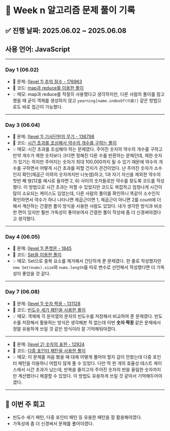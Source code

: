 # 📘 Week n 알고리즘 문제 풀이 기록

## ✅ 진행 날짜: 2025.06.02 ~ 2025.06.08

## 사용 언어: JavaScript

---

### Day 1 (06.02)

- 🔗 문제: [[level 1] 추억 점수 - 176963](https://school.programmers.co.kr/learn/courses/30/lessons/176963)
- 📁 코드: [map과 reduce를 이용한 풀이](https://github.com/sysysysyb/Study_Algorithm/tree/13b540ff39837248be1ced872e99ed7b48c7b040/%ED%94%84%EB%A1%9C%EA%B7%B8%EB%9E%98%EB%A8%B8%EC%8A%A4/1/176963.%E2%80%85%EC%B6%94%EC%96%B5%E2%80%85%EC%A0%90%EC%88%98)
- 💡 메모: map과 reduce를 적절히 사용했다고 생각하지만, 다른 사람의 풀이를 참고했을 때 굳이 객체를 생성하지 않고 `yearning[name.indexOf(이름)]` 같은 방법으로도 바로 접근이 가능했다.

---

### Day 3 (06.04)

- 🔗 문제: [[level 1] 기사단원의 무기 - 136798](https://school.programmers.co.kr/learn/courses/30/lessons/136798)
- 📁 코드: [시간 초과를 조심해서 약수의 개수를 구하는 풀이](https://github.com/sysysysyb/Study_Algorithm/tree/95cd3bca8fa05a73cf29a2f513482d536c4ba395/%ED%94%84%EB%A1%9C%EA%B7%B8%EB%9E%98%EB%A8%B8%EC%8A%A4/1/136798.%E2%80%85%EA%B8%B0%EC%82%AC%EB%8B%A8%EC%9B%90%EC%9D%98%E2%80%85%EB%AC%B4%EA%B8%B0)
- 💡 메모: 시간 초과를 조심해야 하는 문제였다. 주어진 숫자의 약수의 개수를 구하고 만약 개수가 제한 숫자보다 크다면 정해진 다른 수를 반환하는 문제인데, 제한 숫자가 있기는 하지만 주어지는 숫자가 최대 100,000까지 될 수 있기 때문에 약수의 개수를 구하면서 어떻게 시간 초과를 피할 건지가 관건이었다. 난 주어진 숫자가 소수인지 확인(제곱근 이하의 숫자까지만 나눗셈)하고, 1과 자기 자신을 제외한 약수의 첫번 째 쌍(12를 예시로 들자면 2, 6) 사이의 숫자들로만 약수를 찾도록 코드를 작성했다. 이 방법으로 시간 초과는 피할 수 있었지만 코드도 복잡하고 엄청나게 시간이 많이 소요되는 케이스도 있었는데, 다른 사람의 풀이를 확인하니 똑같이 소수인지 확인하면서 약수가 하나 나타나면 제곱근이면 1, 제곱근이 아니면 2를 count에 더해서 계산하는 간결한 풀이 방식을 사용한 사람도 있었다. 내가 생각한 방식과 비슷한 면이 있지만 훨씬 가독성이 좋아보여서 간결한 풀이 작성에 좀 더 신경써야겠다고 생각했다.

---

### Day 4 (06.05)

- 🔗 문제: [[level 1] 폰켓몬 - 1845](https://school.programmers.co.kr/learn/courses/30/lessons/1845)
- 📁 코드: [Set을 이용한 풀이](https://github.com/sysysysyb/Study_Algorithm/tree/84d78ef7bcd119766a285f5773dc22474fd1d3c8/%ED%94%84%EB%A1%9C%EA%B7%B8%EB%9E%98%EB%A8%B8%EC%8A%A4/1/1845.%E2%80%85%ED%8F%B0%EC%BC%93%EB%AA%AC)
- 💡 메모: Set으로 중복 요소를 제거해서 간단하게 푼 문제였다. 한 줄로 작성했지만 `new Set(nums).size`와 `nums.length`를 따로 변수로 선언해서 작성했다면 더 가독성이 좋았을 것 같다.

---

### Day 7 (06.08)

- 🔗 문제: [[level 1] 숫자 짝꿍 - 131128](https://school.programmers.co.kr/learn/courses/30/lessons/131128)
- 📁 코드: [빈도수 세기 패턴을 사용한 풀이](https://github.com/sysysysyb/Study_Algorithm/tree/082ab1756606e5d1c437c01c03d0b5aae940d6fd/%ED%94%84%EB%A1%9C%EA%B7%B8%EB%9E%98%EB%A8%B8%EC%8A%A4/1/131128.%E2%80%85%EC%88%AB%EC%9E%90%E2%80%85%EC%A7%9D%EA%BF%8D)
- 💡 메모: 객체에 각 문자열의 문자의 빈도수를 저장해서 비교하여 푼 문제였다. 빈도수를 저장해서 활용하는 방식은 생각해본 적 없는데 이번 **숫자 짝꿍** 같은 문제에서 정말 유용하게 쓰일 것 같은 방식이라 잘 기억해둬야겠다.

---

- 🔗 문제: [[level 2] 숫자의 표현 - 12924](https://school.programmers.co.kr/learn/courses/30/lessons/12924?language=javascript)
- 📁 코드: [다중 포인터 패턴을 사용한 풀이](https://github.com/sysysysyb/Study_Algorithm/tree/082ab1756606e5d1c437c01c03d0b5aae940d6fd/%ED%94%84%EB%A1%9C%EA%B7%B8%EB%9E%98%EB%A8%B8%EC%8A%A4/2/12924.%E2%80%85%EC%88%AB%EC%9E%90%EC%9D%98%E2%80%85%ED%91%9C%ED%98%84)
- 💡 메모: 이 문제를 처음 봤을 때 대체 어떻게 풀어야 할지 감이 안왔는데 다중 포인터 패턴을 이용하니 어렵지 않게 풀 수 있었다. 다만 딱 한 개의 효율성 테스트 케이스에서 시간 초과가 났는데, 반복을 줄이고자 주어진 숫자의 반을 올림한 숫자까지만 계산했더니 해결할 수 있었다. 이 방법도 유용하게 쓰일 것 같아서 기억해두어야겠다.

---

## 📌 이번 주 회고

- 빈도수 세기 패턴, 다중 포인터 패턴 등 유용한 패턴을 잘 활용해야겠다.
- 가독성에 좀 더 신경써서 문제를 풀어야겠다.
